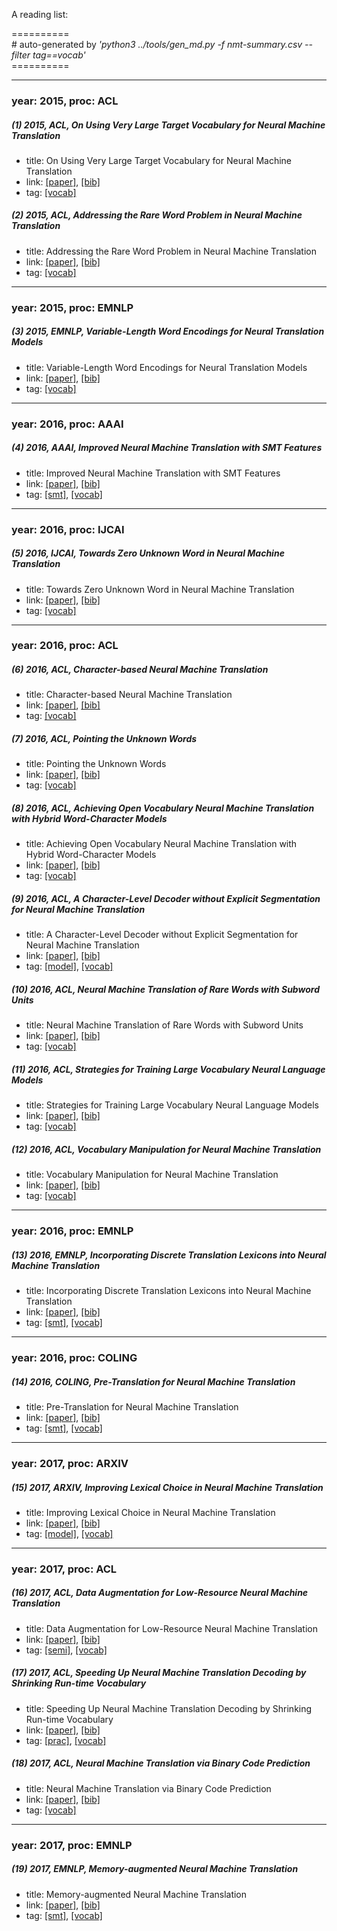 A reading list:

==========<br>
\# auto-generated by *'python3 ../tools/gen_md.py -f nmt-summary.csv --filter tag==vocab'*<br>==========

-----
### year: 2015, proc: ACL

##### (1) 2015, ACL, On Using Very Large Target Vocabulary for Neural Machine Translation

* title: On Using Very Large Target Vocabulary for Neural Machine Translation
* link: [[paper]](http://www.aclweb.org/anthology/P15-1001), [[bib]](http://www.aclweb.org/anthology/P15-1001.bib)
* tag: [[vocab]](vocab.md)


##### (2) 2015, ACL, Addressing the Rare Word Problem in Neural Machine Translation

* title: Addressing the Rare Word Problem in Neural Machine Translation
* link: [[paper]](http://www.aclweb.org/anthology/P15-1002), [[bib]](http://www.aclweb.org/anthology/P15-1002.bib)
* tag: [[vocab]](vocab.md)


-----
### year: 2015, proc: EMNLP

##### (3) 2015, EMNLP, Variable-Length Word Encodings for Neural Translation Models

* title: Variable-Length Word Encodings for Neural Translation Models
* link: [[paper]](http://www.aclweb.org/anthology/D15-1249), [[bib]](http://www.aclweb.org/anthology/D15-1249.bib)
* tag: [[vocab]](vocab.md)


-----
### year: 2016, proc: AAAI

##### (4) 2016, AAAI, Improved Neural Machine Translation with SMT Features

* title: Improved Neural Machine Translation with SMT Features
* link: [[paper]](https://www.aaai.org/ocs/index.php/AAAI/AAAI16/paper/view/12189), [[bib]](https://www.aaai.org/ocs/index.php/AAAI/AAAI16/paper/view/12189.bib)
* tag: [[smt]](smt.md), [[vocab]](vocab.md)


-----
### year: 2016, proc: IJCAI

##### (5) 2016, IJCAI, Towards Zero Unknown Word in Neural Machine Translation

* title: Towards Zero Unknown Word in Neural Machine Translation
* link: [[paper]](https://www.ijcai.org/Proceedings/16/Papers/405.pdf), [[bib]](https://www.ijcai.org/Proceedings/16/Papers/405.pdf.bib)
* tag: [[vocab]](vocab.md)


-----
### year: 2016, proc: ACL

##### (6) 2016, ACL, Character-based Neural Machine Translation

* title: Character-based Neural Machine Translation
* link: [[paper]](http://anthology.aclweb.org/P16-2058), [[bib]](http://anthology.aclweb.org/P16-2058.bib)
* tag: [[vocab]](vocab.md)


##### (7) 2016, ACL, Pointing the Unknown Words

* title: Pointing the Unknown Words
* link: [[paper]](http://www.aclweb.org/anthology/P16-1014), [[bib]](http://www.aclweb.org/anthology/P16-1014.bib)
* tag: [[vocab]](vocab.md)


##### (8) 2016, ACL, Achieving Open Vocabulary Neural Machine Translation with Hybrid Word-Character Models

* title: Achieving Open Vocabulary Neural Machine Translation with Hybrid Word-Character Models
* link: [[paper]](http://www.aclweb.org/anthology/P16-1100), [[bib]](http://www.aclweb.org/anthology/P16-1100.bib)
* tag: [[vocab]](vocab.md)


##### (9) 2016, ACL, A Character-Level Decoder without Explicit Segmentation for Neural Machine Translation

* title: A Character-Level Decoder without Explicit Segmentation for Neural Machine Translation
* link: [[paper]](http://www.aclweb.org/anthology/P16-1160), [[bib]](http://www.aclweb.org/anthology/P16-1160.bib)
* tag: [[model]](model.md), [[vocab]](vocab.md)


##### (10) 2016, ACL, Neural Machine Translation of Rare Words with Subword Units

* title: Neural Machine Translation of Rare Words with Subword Units
* link: [[paper]](http://www.aclweb.org/anthology/P16-1162), [[bib]](http://www.aclweb.org/anthology/P16-1162.bib)
* tag: [[vocab]](vocab.md)


##### (11) 2016, ACL, Strategies for Training Large Vocabulary Neural Language Models

* title: Strategies for Training Large Vocabulary Neural Language Models
* link: [[paper]](http://www.aclweb.org/anthology/P16-1186), [[bib]](http://www.aclweb.org/anthology/P16-1186.bib)
* tag: [[vocab]](vocab.md)


##### (12) 2016, ACL, Vocabulary Manipulation for Neural Machine Translation

* title: Vocabulary Manipulation for Neural Machine Translation
* link: [[paper]](http://www.aclweb.org/anthology/P16-2021), [[bib]](http://www.aclweb.org/anthology/P16-2021.bib)
* tag: [[vocab]](vocab.md)


-----
### year: 2016, proc: EMNLP

##### (13) 2016, EMNLP, Incorporating Discrete Translation Lexicons into Neural Machine Translation

* title: Incorporating Discrete Translation Lexicons into Neural Machine Translation
* link: [[paper]](https://www.aclweb.org/anthology/D16-1162), [[bib]](https://www.aclweb.org/anthology/D16-1162.bib)
* tag: [[smt]](smt.md), [[vocab]](vocab.md)


-----
### year: 2016, proc: COLING

##### (14) 2016, COLING, Pre-Translation for Neural Machine Translation

* title: Pre-Translation for Neural Machine Translation
* link: [[paper]](http://www.aclweb.org/anthology/C16-1172), [[bib]](http://www.aclweb.org/anthology/C16-1172.bib)
* tag: [[smt]](smt.md), [[vocab]](vocab.md)


-----
### year: 2017, proc: ARXIV

##### (15) 2017, ARXIV, Improving Lexical Choice in Neural Machine Translation

* title: Improving Lexical Choice in Neural Machine Translation
* link: [[paper]](https://arxiv.org/abs/1710.01329), [[bib]](https://arxiv.org/abs/1710.01329.bib)
* tag: [[model]](model.md), [[vocab]](vocab.md)


-----
### year: 2017, proc: ACL

##### (16) 2017, ACL, Data Augmentation for Low-Resource Neural Machine Translation

* title: Data Augmentation for Low-Resource Neural Machine Translation
* link: [[paper]](http://www.aclweb.org/anthology/P17-2090), [[bib]](http://www.aclweb.org/anthology/P17-2090.bib)
* tag: [[semi]](semi.md), [[vocab]](vocab.md)


##### (17) 2017, ACL, Speeding Up Neural Machine Translation Decoding by Shrinking Run-time Vocabulary

* title: Speeding Up Neural Machine Translation Decoding by Shrinking Run-time Vocabulary
* link: [[paper]](http://www.aclweb.org/anthology/P17-2091), [[bib]](http://www.aclweb.org/anthology/P17-2091.bib)
* tag: [[prac]](prac.md), [[vocab]](vocab.md)


##### (18) 2017, ACL, Neural Machine Translation via Binary Code Prediction

* title: Neural Machine Translation via Binary Code Prediction
* link: [[paper]](https://www.aclweb.org/anthology/P17-1079), [[bib]](https://www.aclweb.org/anthology/P17-1079.bib)
* tag: [[vocab]](vocab.md)


-----
### year: 2017, proc: EMNLP

##### (19) 2017, EMNLP, Memory-augmented Neural Machine Translation

* title: Memory-augmented Neural Machine Translation
* link: [[paper]](http://aclweb.org/anthology/D17-1147), [[bib]](http://aclweb.org/anthology/D17-1147.bib)
* tag: [[smt]](smt.md), [[vocab]](vocab.md)



